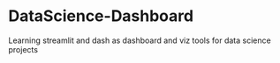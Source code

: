 # DataScience-Dashboard
Learning streamlit and dash as dashboard and viz tools for data science projects
